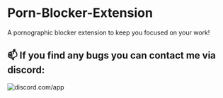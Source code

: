 # Porn-Blocker-Extension
A pornographic blocker extension to keep you focused on your work!
## 📫 If you find any bugs you can contact me via discord:
![discord.com/app](https://discord.c99.nl/widget/theme-4/903262208388132945.png)

